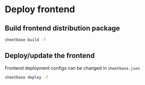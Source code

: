 # Deploy frontend

## Build frontend distribution package

```sh
sheetbase build -f
```

## Deploy/update the frontend

Frontend deployment configs can be changed in `sheetbase.json`

```sh
sheetbase deploy -f
```